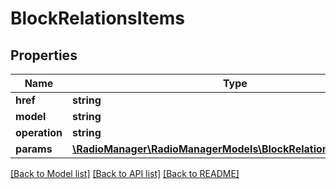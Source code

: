 # BlockRelationsItems

## Properties
Name | Type | Description | Notes
------------ | ------------- | ------------- | -------------
**href** | **string** |  | [optional] 
**model** | **string** |  | [optional] 
**operation** | **string** |  | [optional] 
**params** | [**\RadioManager\RadioManagerModels\BlockRelationsItemsParams**](BlockRelationsItemsParams.md) |  | [optional] 

[[Back to Model list]](../README.md#documentation-for-models) [[Back to API list]](../README.md#documentation-for-api-endpoints) [[Back to README]](../README.md)


